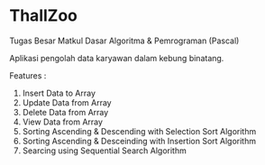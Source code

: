 # ThallZoo
Tugas Besar Matkul Dasar Algoritma &amp; Pemrograman (Pascal)

Aplikasi pengolah data karyawan dalam kebung binatang.

Features :

1. Insert Data to Array
2. Update Data from Array
3. Delete Data from Array
4. View Data from Array
5. Sorting Ascending & Descending with Selection Sort Algorithm
6. Sorting Ascending & Desceinding with Insertion Sort Algorithm
7. Searcing using Sequential Search Algorithm
